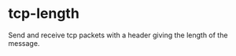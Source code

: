 tcp-length
==========

Send and receive tcp packets with a header giving the length of the message.
